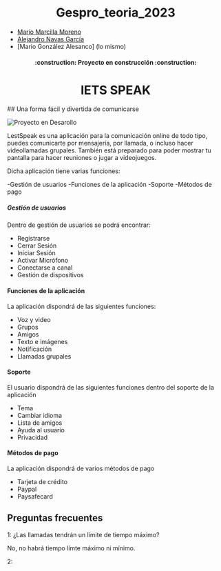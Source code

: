 
# <h1 align="center"> Gespro_teoria_2023 </h1>
- [Mario Marcilla Moreno](https://github.com/mariomarcilla) 
- [Alejandro Navas García](https://github.com/Pr0ken)
- [Mario González Alesanco] (lo mismo)

<h4 align="center">
:construction: Proyecto en construcción :construction:
</h4>

<h1 align="center"> lETS SPEAK </h1>
## Una forma fácil y divertida de comunicarse

![Proyecto en Desarollo](https://img.shields.io/badge/STATUS-EN%20DESAROLLO-green)

LestSpeak es una aplicación para la comunicación online de todo tipo, puedes comunicarte por mensajería, por llamada, o incluso hacer videollamadas grupales. También está preparado para poder mostrar tu pantalla para hacer reuniones o jugar a videojuegos.

Dicha aplicación tiene varias funciones:

-Gestión de usuarios
-Funciones de la aplicación
-Soporte
-Métodos de pago

##### Gestión de usuarios

Dentro de gestión de usuarios se podrá encontrar:

- Registrarse
- Cerrar Sesión
- Iniciar Sesión
- Activar Micrófono
- Conectarse a canal
- Gestión de dispositivos

#### Funciones de la aplicación

La aplicación dispondrá de las siguientes funciones:

- Voz y video
- Grupos
- Amigos
- Texto e imágenes
- Notificación
- Llamadas grupales

#### Soporte

El usuario dispondrá de las siguientes funciones dentro del soporte de la aplicación

- Tema
- Cambiar idioma
- Lista de amigos
- Ayuda al usuario
- Privacidad

#### Métodos de pago

La aplicación dispondrá de varios métodos de pago

- Tarjeta de crédito
- Paypal
- Paysafecard

## Preguntas frecuentes

1: ¿Las llamadas tendrán un límite de tiempo máximo?

  No, no habrá tiempo límte máximo ni mínimo.

2: 



